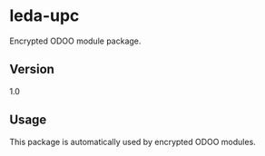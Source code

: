 # leda-upc

Encrypted ODOO module package.

## Version

1.0

## Usage

This package is automatically used by encrypted ODOO modules.
